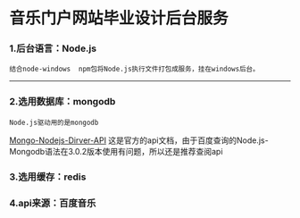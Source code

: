 音乐门户网站毕业设计后台服务
=======================

### 1.后台语言：Node.js
```
结合node-windows  npm包将Node.js执行文件打包成服务，挂在windows后台。
```
------------------------------

### 2.选用数据库：mongodb
```
Node.js驱动用的是mongodb
```
 [Mongo-Nodejs-Dirver-API](http://mongodb.github.io/node-mongodb-native/3.0/api/) 这是官方的api文档，由于百度查询的Node.js-Mongodb语法在3.0.2版本使用有问题，所以还是推荐查阅api

### 3.选用缓存：redis

### 4.api来源：百度音乐

